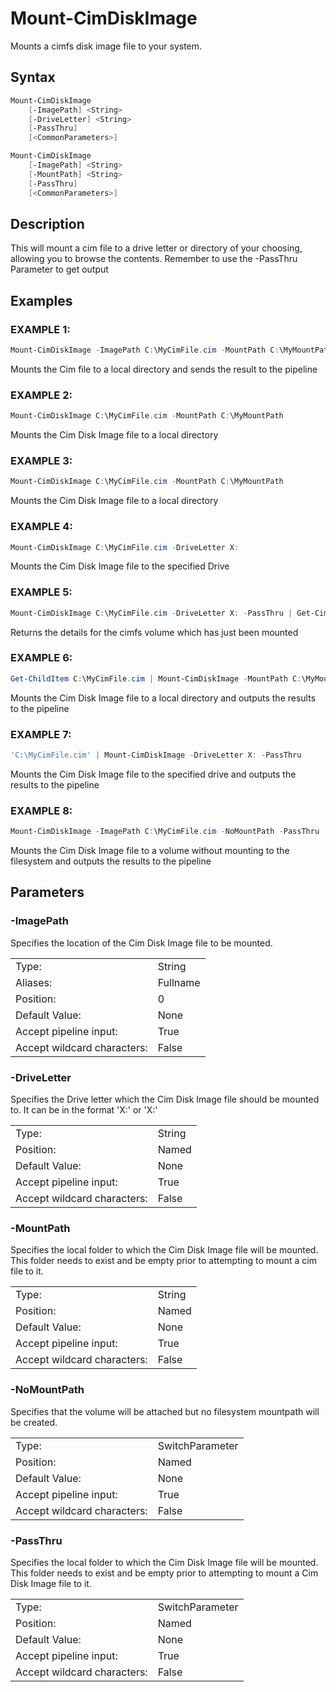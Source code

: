 # Mount-CimDiskImage

Mounts a cimfs disk image file to your system.

## Syntax

```PowerShell
Mount-CimDiskImage
    [-ImagePath] <String>
    [-DriveLetter] <String>
    [-PassThru]
    [<CommonParameters>]
```

```PowerShell
Mount-CimDiskImage
    [-ImagePath] <String>
    [-MountPath] <String>
    [-PassThru]
    [<CommonParameters>]
```

## Description

This will mount a cim file to a drive letter or directory of your choosing, allowing you to browse the contents. Remember to use the -PassThru Parameter to get output

## Examples

### EXAMPLE 1:

```PowerShell
Mount-CimDiskImage -ImagePath C:\MyCimFile.cim -MountPath C:\MyMountPath -Passthru
```

Mounts the Cim file to a local directory and sends the result to the pipeline

### EXAMPLE 2:

```PowerShell
Mount-CimDiskImage C:\MyCimFile.cim -MountPath C:\MyMountPath
```

Mounts the Cim Disk Image file to a local directory

### EXAMPLE 3:

```PowerShell
Mount-CimDiskImage C:\MyCimFile.cim -MountPath C:\MyMountPath
```

Mounts the Cim Disk Image file to a local directory

### EXAMPLE 4:

```PowerShell
Mount-CimDiskImage C:\MyCimFile.cim -DriveLetter X:
```

Mounts the Cim Disk Image file to the specified Drive

### EXAMPLE 5:

```PowerShell
Mount-CimDiskImage C:\MyCimFile.cim -DriveLetter X: -PassThru | Get-CimDiskImage
```

Returns the details for the cimfs volume which has just been mounted

### EXAMPLE 6:

```PowerShell
Get-ChildItem C:\MyCimFile.cim | Mount-CimDiskImage -MountPath C:\MyMountPath -Passthru
```

Mounts the Cim Disk Image file to a local directory and outputs the results to the pipeline

### EXAMPLE 7:

```PowerShell
'C:\MyCimFile.cim' | Mount-CimDiskImage -DriveLetter X: -PassThru
```

Mounts the Cim Disk Image file to the specified drive and outputs the results to the pipeline

### EXAMPLE 8:

```PowerShell
Mount-CimDiskImage -ImagePath C:\MyCimFile.cim -NoMountPath -PassThru
```

Mounts the Cim Disk Image file to a volume without mounting to the filesystem and outputs the results to the pipeline

## Parameters

### -ImagePath

Specifies the location of the Cim Disk Image file to be mounted.

|  | |
|---|---|
| Type:    | String |
| Aliases: | Fullname |
| Position: | 0 |
| Default Value: | None |
| Accept pipeline input: | True |
| Accept wildcard characters: | False |

### -DriveLetter

Specifies the Drive letter which the Cim Disk Image file should be mounted to.  It can be in the format 'X:' or 'X:\'

|  | |
|---|---|
| Type:    | String |
| Position: | Named |
| Default Value: | None |
| Accept pipeline input: | True |
| Accept wildcard characters: | False |

### -MountPath

Specifies the local folder to which the Cim Disk Image file will be mounted.  This folder needs to exist and be empty prior to attempting to mount a cim file to it.

|  | |
|---|---|
| Type:    | String |
| Position: | Named |
| Default Value: | None |
| Accept pipeline input: | True |
| Accept wildcard characters: | False |

### -NoMountPath

Specifies that the volume will be attached but no filesystem mountpath will be created.

|  | |
|---|---|
| Type:    | SwitchParameter |
| Position: | Named |
| Default Value: | None |
| Accept pipeline input: | True |
| Accept wildcard characters: | False |

### -PassThru

Specifies the local folder to which the Cim Disk Image file will be mounted.  This folder needs to exist and be empty prior to attempting to mount a Cim Disk Image file to it.

|  | |
|---|---|
| Type:    | SwitchParameter |
| Position: | Named |
| Default Value: | None |
| Accept pipeline input: | True |
| Accept wildcard characters: | False |
